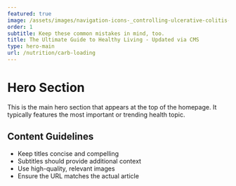 ```yaml
---
featured: true
image: /assets/images/navigation-icons-_controlling-ulcerative-colitis-236x236_360.png
order: 1
subtitle: Keep these common mistakes in mind, too.
title: The Ultimate Guide to Healthy Living - Updated via CMS
type: hero-main
url: /nutrition/carb-loading
---
```


# Hero Section

This is the main hero section that appears at the top of the homepage. It typically features the most important or trending health topic.

## Content Guidelines

- Keep titles concise and compelling
- Subtitles should provide additional context
- Use high-quality, relevant images
- Ensure the URL matches the actual article